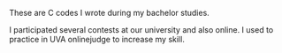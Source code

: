These are C codes I wrote during my bachelor studies. 

I participated several contests at our university and also online. I used to practice in UVA onlinejudge to increase my skill. 
